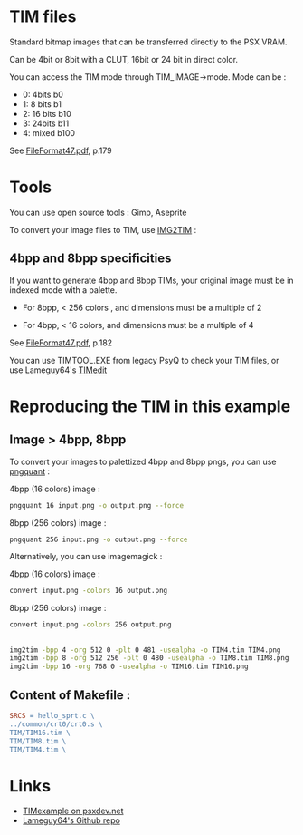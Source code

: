 # TIM files

Standard bitmap images that can be transferred directly to the PSX VRAM.

Can be 4bit or 8bit with a CLUT, 16bit or 24 bit in direct color.

You can access the TIM mode through TIM_IMAGE->mode. 
Mode can be :

  * 0: 4bits   b0
  * 1: 8 bits  b1
  * 2: 16 bits b10
  * 3: 24bits  b11
  * 4: mixed   b100

See [FileFormat47.pdf](http://psx.arthus.net/sdk/Psy-Q/DOCS/FileFormat47.pdf), p.179

# Tools

You can use open source tools : Gimp, Aseprite

To convert your image files to TIM, use [IMG2TIM](https://github.com/Lameguy64/img2tim) :

## 4bpp and 8bpp specificities 

If you want to generate 4bpp and 8bpp TIMs, your original image must be in indexed mode with a palette.

  * For 8bpp, < 256 colors , and dimensions must be a multiple of 2

  * For 4bpp, < 16 colors, and dimensions must be a multiple of 4
  
See [FileFormat47.pdf](http://psx.arthus.net/sdk/Psy-Q/DOCS/FileFormat47.pdf), p.182

You can use TIMTOOL.EXE from legacy PsyQ to check your TIM files, or use Lameguy64's [TIMedit](https://github.com/Lameguy64/TIMedit)

# Reproducing the TIM in this example

## Image > 4bpp, 8bpp

To convert your images to palettized 4bpp and 8bpp pngs, you can use [pngquant](https://pngquant.org/) :

4bpp (16 colors) image :

```bash
pngquant 16 input.png -o output.png --force 
```
8bpp (256 colors) image :

```bash
pngquant 256 input.png -o output.png --force 
```
 
Alternatively, you can use imagemagick :

4bpp (16 colors) image :

```bash
convert input.png -colors 16 output.png 
```
8bpp (256 colors) image :

```bash
convert input.png -colors 256 output.png
```

## 

```bash
img2tim -bpp 4 -org 512 0 -plt 0 481 -usealpha -o TIM4.tim TIM4.png 
img2tim -bpp 8 -org 512 256 -plt 0 480 -usealpha -o TIM8.tim TIM8.png 
img2tim -bpp 16 -org 768 0 -usealpha -o TIM16.tim TIM16.png 
```
## Content of Makefile :

```mk
SRCS = hello_sprt.c \
../common/crt0/crt0.s \
TIM/TIM16.tim \
TIM/TIM8.tim \
TIM/TIM4.tim \
```

# Links 

  * [TIMexample on psxdev.net](http://www.psxdev.net/forum/viewtopic.php?f=64&t=313)
  * [Lameguy64's Github repo](https://github.com/Lameguy64)
